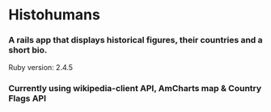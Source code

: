 # Histohumans

### A rails app that displays historical figures, their countries and a short bio.

Ruby version:
2.4.5

### Currently using wikipedia-client API, AmCharts map & Country Flags API
